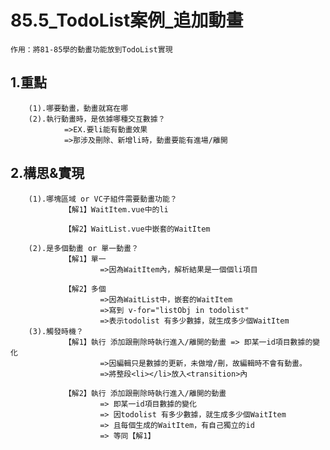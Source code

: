 # 85.5_TodoList案例_追加動畫
    作用：將81-85學的動畫功能放到TodoList實現

##    1.重點
        (1).哪要動畫，動畫就寫在哪
        (2).執行動畫時，是依據哪種交互數據？
                =>EX.要li能有動畫效果
                =>那涉及刪除、新增li時，動畫要能有進場/離開

##    2.構思&實現
        (1).哪塊區域 or VC子組件需要動畫功能？
                【解1】WaitItem.vue中的li

                【解2】WaitList.vue中嵌套的WaitItem

        (2).是多個動畫 or 單一動畫？
                【解1】單一
                        =>因為WaitItem內，解析結果是一個個li項目
                
                【解2】多個
                        =>因為WaitList中，嵌套的WaitItem
                        =>寫到 v-for="listObj in todolist" 
                        =>表示todolist 有多少數據，就生成多少個WaitItem
        (3).觸發時機？
                【解1】執行 添加跟刪除時執行進入/離開的動畫 => 即某一id項目數據的變化
                        =>因編輯只是數據的更新，未做增/刪，故編輯時不會有動畫。
                        =>將整段<li></li>放入<transition>內
                        
                【解2】執行 添加跟刪除時執行進入/離開的動畫 
                        => 即某一id項目數據的變化
                        => 因todolist 有多少數據，就生成多少個WaitItem
                        => 且每個生成的WaitItem，有自己獨立的id
                        => 等同【解1】
